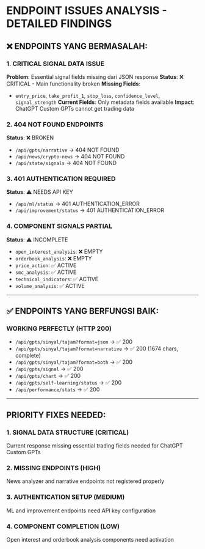 # ENDPOINT ISSUES ANALYSIS - DETAILED FINDINGS

## ❌ ENDPOINTS YANG BERMASALAH:

### 1. **CRITICAL SIGNAL DATA ISSUE**
**Problem**: Essential signal fields missing dari JSON response
**Status**: ❌ CRITICAL - Main functionality broken
**Missing Fields**: 
- `entry_price`, `take_profit_1`, `stop_loss`, `confidence_level`, `signal_strength`
**Current Fields**: Only metadata fields available
**Impact**: ChatGPT Custom GPTs cannot get trading data

### 2. **404 NOT FOUND ENDPOINTS**
**Status**: ❌ BROKEN
- `/api/gpts/narrative` → 404 NOT FOUND 
- `/api/news/crypto-news` → 404 NOT FOUND
- `/api/state/signals` → 404 NOT FOUND

### 3. **401 AUTHENTICATION REQUIRED**
**Status**: ⚠️ NEEDS API KEY
- `/api/ml/status` → 401 AUTHENTICATION_ERROR
- `/api/improvement/status` → 401 AUTHENTICATION_ERROR

### 4. **COMPONENT SIGNALS PARTIAL**
**Status**: ⚠️ INCOMPLETE
- `open_interest_analysis`: ❌ EMPTY
- `orderbook_analysis`: ❌ EMPTY  
- `price_action`: ✅ ACTIVE
- `smc_analysis`: ✅ ACTIVE
- `technical_indicators`: ✅ ACTIVE
- `volume_analysis`: ✅ ACTIVE

---

## ✅ ENDPOINTS YANG BERFUNGSI BAIK:

### **WORKING PERFECTLY (HTTP 200)**
- `/api/gpts/sinyal/tajam?format=json` → ✅ 200
- `/api/gpts/sinyal/tajam?format=narrative` → ✅ 200 (1674 chars, complete)
- `/api/gpts/sinyal/tajam?format=both` → ✅ 200
- `/api/gpts/signal` → ✅ 200
- `/api/gpts/chart` → ✅ 200
- `/api/gpts/self-learning/status` → ✅ 200
- `/api/performance/stats` → ✅ 200

---

## PRIORITY FIXES NEEDED:

### **1. SIGNAL DATA STRUCTURE (CRITICAL)**
Current response missing essential trading fields needed for ChatGPT Custom GPTs

### **2. MISSING ENDPOINTS (HIGH)**
News analyzer and narrative endpoints not registered properly

### **3. AUTHENTICATION SETUP (MEDIUM)**
ML and improvement endpoints need API key configuration

### **4. COMPONENT COMPLETION (LOW)**
Open interest and orderbook analysis components need activation